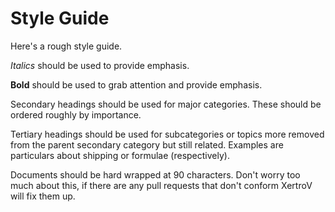Style Guide
===========

Here's a rough style guide.

*Italics* should be used to provide emphasis.

**Bold** should be used to grab attention and provide emphasis.

Secondary headings should be used for major categories. These should be ordered roughly by
importance.

Tertiary headings should be used for subcategories or topics more removed from the parent
secondary category but still related. Examples are particulars about shipping or formulae
(respectively).

Documents should be hard wrapped at 90 characters. Don't worry too much about this, if
there are any pull requests that don't conform XertroV will fix them up.
